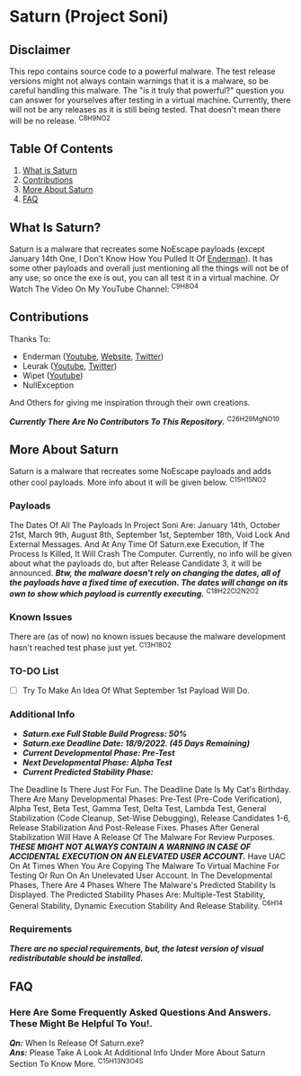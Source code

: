 # Saturn (Project Soni)
## Disclaimer
This repo contains source code to a powerful malware.
The test release versions might not always contain warnings that it is a malware, so be careful handling this malware.
The "is it truly that powerful?" question you can answer for yourselves after testing in a virtual machine.
Currently, there will not be any releases as it is still being tested. That doesn't mean there will be no release.
<sup>C8H9NO2</sup>
## Table Of Contents
1. [What is Saturn](https://github.com/AlvinIsSoCool/Saturn#what-is-saturn)
2. [Contributions](https://github.com/AlvinIsSoCool/Saturn#contributions)
3. [More About Saturn](https://github.com/AlvinIsSoCool/Saturn#more-about-saturn)
4. [FAQ](https://github.com/AlvinIsSoCool/Saturn#faq)
## What Is Saturn?
Saturn is a malware that recreates some NoEscape payloads (except January 14th One, I Don't Know How You Pulled It Of [Enderman](https://youtube.com/c/Endermanch)).
It has some other payloads and overall just mentioning all the things will not be of any use, so once the exe is out, you can all test it in a virtual machine.
Or Watch The Video On My YouTube Channel: 
<sup>C9H8O4</sup>
## Contributions
Thanks To:
+ Enderman ([Youtube](https://youtube.com/c/Endermanch), [Website](https://malwarewatch.org/), [Twitter](https://mobile.twitter.com/endermanch))
+ Leurak ([Youtube](https://youtube.com/c/Leurak), [Twitter](https://mobile.twitter.com/LeurAK47))
+ Wipet ([Youtube](https://youtube.com/c/wipet))
+ NullException

And Others for giving me inspiration through their own creations.

***Currently There Are No Contributors To This Repository.***
<sup>C26H29MgNO10</sup>
## More About Saturn
Saturn is a malware that recreates some NoEscape payloads and adds other cool payloads.
More info about it will be given below.
<sup>C15H15NO2</sup>
### Payloads
The Dates Of All The Payloads In Project Soni Are: January 14th, October 21st, March 9th, August 8th, September 1st, September 18th, Void Lock And External Messages. And At Any Time Of Saturn.exe Execution, If The Process Is Killed, It Will Crash The Computer.
Currently, no info will be given about what the payloads do, but after Release Candidate 3, it will be announced.
***Btw, the malware doesn't rely on changing the dates, all of the payloads have a fixed time of execution. The dates will change on its own to show which payload is currently executing.***
<sup>C18H22Cl2N2O2</sup>
### Known Issues
There are (as of now) no known issues because the malware development hasn't reached test phase just yet.
<sup>C13H18O2</sup>
### TO-DO List
- [ ] Try To Make An Idea Of What September 1st Payload Will Do.
### Additional Info
+ ***Saturn.exe Full Stable Build Progress: 50%***
+ ***Saturn.exe Deadline Date: 18/9/2022. (45 Days Remaining)***
+ ***Current Developmental Phase: Pre-Test***
+ ***Next Developmental Phase: Alpha Test***
+ ***Current Predicted Stability Phase:***

The Deadline Is There Just For Fun. The Deadline Date Is My Cat's Birthday.
There Are Many Developmental Phases: Pre-Test (Pre-Code Verification), Alpha Test, Beta Test, Gamma Test, Delta Test, Lambda Test, General Stabilization (Code Cleanup, Set-Wise Debugging), Release Candidates 1-6, Release Stabilization And Post-Release Fixes.
Phases After General Stabilization Will Have A Release Of The Malware For Review Purposes. ***THESE MIGHT NOT ALWAYS CONTAIN A WARNING IN CASE OF ACCIDENTAL EXECUTION ON AN ELEVATED USER ACCOUNT.*** Have UAC On At Times When You Are Copying The Malware To Virtual Machine For Testing Or Run On An Unelevated User Account.
In The Developmental Phases, There Are 4 Phases Where The Malware's Predicted Stability Is Displayed.
The Predicted Stability Phases Are: Multiple-Test Stability, General Stability, Dynamic Execution Stability And Release Stability.
<sup>C6H14</sup>
### Requirements
***There are no special requirements, but, the latest version of visual redistributable should be installed.***
## FAQ
### Here Are Some Frequently Asked Questions And Answers. These Might Be Helpful To You!.
***Qn:*** When Is Release Of Saturn.exe?                     
***Ans:*** Please Take A Look At Additional Info Under More About Saturn Section To Know More.
<sup>C15H13N3O4S</sup>
